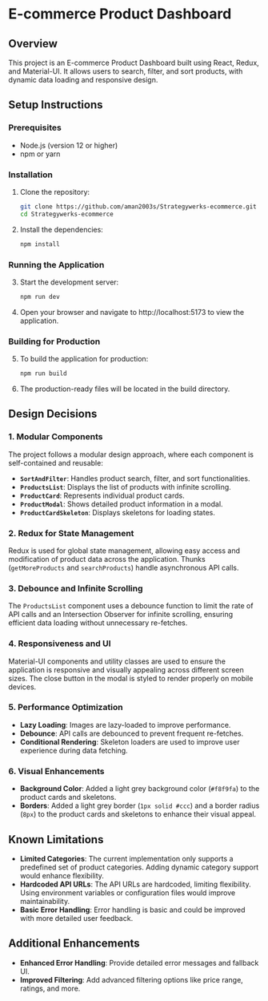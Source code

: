 # E-commerce Product Dashboard

## Overview
This project is an E-commerce Product Dashboard built using React, Redux, and Material-UI. It allows users to search, filter, and sort products, with dynamic data loading and responsive design.


## Setup Instructions
### Prerequisites
- Node.js (version 12 or higher)
- npm or yarn

### Installation
1. Clone the repository:
   ```bash
   git clone https://github.com/aman2003s/Strategywerks-ecommerce.git
   cd Strategywerks-ecommerce
   ```

2. Install the dependencies:
    ```bash
    npm install
    ```
### Running the Application
3. Start the development server:
     ```bash
    npm run dev
    ```

4. Open your browser and navigate to http://localhost:5173 to view the application.

### Building for Production
5. To build the application for production:
     ```bash
    npm run build
    ```

6. The production-ready files will be located in the build directory.


## Design Decisions

### 1. Modular Components
The project follows a modular design approach, where each component is self-contained and reusable:
- **`SortAndFilter`**: Handles product search, filter, and sort functionalities.
- **`ProductsList`**: Displays the list of products with infinite scrolling.
- **`ProductCard`**: Represents individual product cards.
- **`ProductModal`**: Shows detailed product information in a modal.
- **`ProductCardSkeleton`**: Displays skeletons for loading states.

### 2. Redux for State Management
Redux is used for global state management, allowing easy access and modification of product data across the application. Thunks (`getMoreProducts` and `searchProducts`) handle asynchronous API calls.

### 3. Debounce and Infinite Scrolling
The `ProductsList` component uses a debounce function to limit the rate of API calls and an Intersection Observer for infinite scrolling, ensuring efficient data loading without unnecessary re-fetches.

### 4. Responsiveness and UI
Material-UI components and utility classes are used to ensure the application is responsive and visually appealing across different screen sizes. The close button in the modal is styled to render properly on mobile devices.

### 5. Performance Optimization
- **Lazy Loading**: Images are lazy-loaded to improve performance.
- **Debounce**: API calls are debounced to prevent frequent re-fetches.
- **Conditional Rendering**: Skeleton loaders are used to improve user experience during data fetching.

### 6. Visual Enhancements
- **Background Color**: Added a light grey background color (`#f8f9fa`) to the product cards and skeletons.
- **Borders**: Added a light grey border (`1px solid #ccc`) and a border radius (`8px`) to the product cards and skeletons to enhance their visual appeal.

## Known Limitations
- **Limited Categories**: The current implementation only supports a predefined set of product categories. Adding dynamic category support would enhance flexibility.
- **Hardcoded API URLs**: The API URLs are hardcoded, limiting flexibility. Using environment variables or configuration files would improve maintainability.
- **Basic Error Handling**: Error handling is basic and could be improved with more detailed user feedback.

## Additional Enhancements
- **Enhanced Error Handling**: Provide detailed error messages and fallback UI.
- **Improved Filtering**: Add advanced filtering options like price range, ratings, and more.